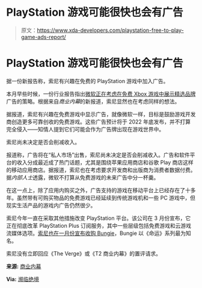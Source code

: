 # PlayStation 游戏可能很快也会有广告

> 原文：<https://www.xda-developers.com/playstation-free-to-play-game-ads-report/>

# PlayStation 游戏可能很快也会有广告

据一份新报告称，索尼有兴趣在免费的 PlayStation 游戏中加入广告。

本月早些时候，一份行业报告指出[微软正在考虑在免费 Xbox 游戏中展示精选品牌](https://www.xda-developers.com/microsoft-wants-to-show-ads-xbox-games/)广告的策略。根据来自*商业内幕*的新报道，索尼显然也在考虑同样的想法。

据报道，索尼有兴趣在免费游戏中显示广告，就像微软一样，目标是鼓励游戏开发商创造更多可靠创收的免费游戏。这些广告预计将于 2022 年底发布，并不打算完全侵入——知情人提到它们可能会作为广告牌出现在游戏世界中。

索尼尚未决定是否会削减收入。

报道称，广告将在“私人市场”出售，索尼尚未决定是否会削减收入。广告和软件平台的收入分成最近成了热门话题，尤其是围绕苹果应用商店和谷歌 Play 商店这样的移动应用商店。据报道，索尼也在考虑要求开发商和出版商为消费者数据付费。据*内部人士*透露，微软不打算从免费游戏的未来广告中分一杯羹。

在这一点上，除了应用内购买之外，广告支持的游戏在移动平台上已经存在了十多年。虽然带有可购买物品的免费游戏已经延续到传统游戏机和一些 PC 游戏中，但现实生活产品的游戏内广告仍然很少。

索尼今年一直在采取其他措施改变 PlayStation 平台。该公司在 3 月份宣布，它正在彻底改革 PlayStation Plus 订阅服务，其中一些层级包括免费游戏和云游戏流媒体选项。[索尼也在一月份宣布收购 Bungie](https://www.xda-developers.com/sony-acquires-bungie/)，Bungie 以《命运》系列最为知名。

索尼没有立即回应《The Verge》或《T2 商业内幕》的置评请求。

**来源:** [商业内幕](https://www.businessinsider.com/sony-plans-to-sell-advertising-in-playstation-games-2022-4)

**Via:** [濒临绝境](https://www.theverge.com/2022/4/21/23035875/sony-playstation-microsoft-games-in-game-ads)